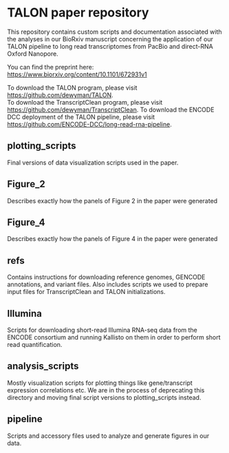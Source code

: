 # TALON paper repository
This repository contains custom scripts and documentation associated with the analyses in our BioRxiv manuscript concerning the application of our TALON pipeline to long read transcriptomes from PacBio and direct-RNA Oxford Nanopore. 

You can find the preprint here: https://www.biorxiv.org/content/10.1101/672931v1

To download the TALON program, please visit https://github.com/dewyman/TALON.  
To download the TranscriptClean program, please visit https://github.com/dewyman/TranscriptClean.
To download the ENCODE DCC deployment of the TALON pipeline, please visit https://github.com/ENCODE-DCC/long-read-rna-pipeline. 

## plotting_scripts
Final versions of data visualization scripts used in the paper. 

## Figure_2
Describes exactly how the panels of Figure 2 in the paper were generated

## Figure_4
Describes exactly how the panels of Figure 4 in the paper were generated

## refs
Contains instructions for downloading reference genomes, GENCODE annotations, and variant files. Also includes scripts we used to prepare input files for TranscriptClean and TALON initializations.

## Illumina
Scripts for downloading short-read Illumina RNA-seq data from the ENCODE consortium and running Kallisto on them in order to perform short read quantification.

## analysis_scripts
Mostly visualization scripts for plotting things like gene/transcript expression correlations etc. We are in the process of deprecating this directory and moving final script versions to plotting_scripts instead.

## pipeline
Scripts and accessory files used to analyze and generate figures in our data.
